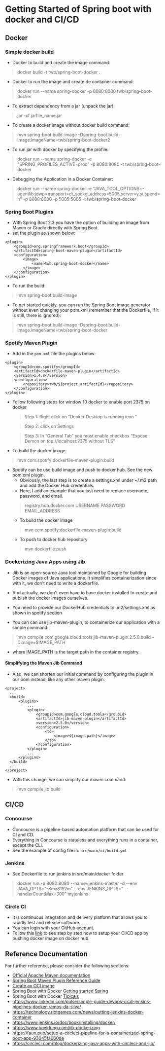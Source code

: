 # Getting Started of Spring boot with docker and CI/CD

## Docker
### Simple docker build
 
* Docker to build and create the image command: 
>docker build -t twb/spring-boot-docker .

* Docker to run the image and create de container command: 
>docker run --name spring-docker -p 8080:8080 twb/spring-boot-docker

* To extract dependency from a jar (unpack the jar): 
>jar -xf jarfile_name.jar

* To create a docker image without docker build command: 
>mvn spring-boot:build-image -Dspring-boot.build-image.imageName=twb/spring-boot-docker2

* To run jar with docker by specifying the profile: 
>docker run --name spring-docker -e "SPRING_PROFILES_ACTIVE=prod" -p 8080:8080 -t twb/spring-boot-docker

* Debugging the Application in a Docker Container:
>docker run --name spring-docker -e "JAVA_TOOL_OPTIONS=-agentlib:jdwp=transport=dt_socket,address=5005,server=y,suspend=n" -p 8080:8080 -p 5005:5005 -t twb/spring-boot-docker

### Spring Boot Plugins
* With Spring Boot 2.3 you have the option of building an image from Maven or Gradle directly with Spring Boot.
* set the plugin as shown below: 
> 
    <plugin>
        <groupId>org.springframework.boot</groupId>
        <artifactId>spring-boot-maven-plugin</artifactId>
        <configuration>
            <image>
                <name>twb.spring-boot-docker</name>
            </image>
        </configuration>
    </plugin>
* To run the build: 
> mvn spring-boot:build-image

* To get started quickly, you can run the Spring Boot image generator without even changing your pom.xml (remember that the Dockerfile, if it is still, there is ignored):
> mvn spring-boot:build-image -Dspring-boot.build-image.imageName=twb/spring-boot-docker
### Spotify Maven Plugin
* Add in the ``pom.xml`` file the plugins below: 
>   
    <plugin>
        <groupId>com.spotify</groupId>
        <artifactId>dockerfile-maven-plugin</artifactId>
        <version>1.4.8</version>
        <configuration>
            <repository>twb/${project.artifactId}</repository>
        </configuration>
    </plugin>
  
  
+ Follow following steps for window 10 docker to enable port 2375 on docker
  > Step 1: Right click on "Dcoker Desktop is running icon "
  
  > Step 2: click on Settings
  
  > Step 3: In “General Tab” you must enable checkbox “Expose Demon on tcp://localhost:2375 without TLS” 
+ To build the docker image  
> mvn com.spotify:dockerfile-maven-plugin:build 

* Spotify can be use build image and push to docker hub. See the new pom.xml plugin. 
    * Obviously, the last step is to create a settings.xml under ~/.m2 path and add the Docker Hub credentials. 
    * Here, I add an example that you just need to replace username, password, and email. 
    > <settings xmlns="http://maven.apache.org/SETTINGS/1.0.0"
                xmlns:xsi="http://www.w3.org/2001/XMLSchema-instance"
                xsi:schemaLocation="http://maven.apache.org/SETTINGS/1.0.0
                                https://maven.apache.org/xsd/settings-1.0.0.xsd">
          <servers>
              <server>
                  <id>registry.hub.docker.com</id>
                  <username>USERNAME</username>
                  <password>PASSWORD</password>
                  <configuration>
                      <email>EMAIL_ADDRESS</email>
                  </configuration>
              </server>
          </servers>
      </settings>
    * To build the docker image  
    > mvn com.spotify:dockerfile-maven-plugin:build 
    * To push to docker hub repository
    > mvn dockerfile:push

### Dockerizing Java Apps using Jib
* Jib is an open-source Java tool maintained by Google for building Docker images of Java applications. It simplifies containerization since with it, we don't need to write a dockerfile.

* And actually, we don't even have to have docker installed to create and publish the docker images ourselves.
* You need to provide our DockerHub credentials to .m2/settings.xml as shown in spotify section
* You can can use jib-maven-plugin, to containerize our application with a simple command:
> mvn compile com.google.cloud.tools:jib-maven-plugin:2.5.0:build -Dimage=$IMAGE_PATH
* where IMAGE_PATH is the target path in the container registry.

#### Simplifying the Maven Jib Command
* Also, we can shorten our initial command by configuring the plugin in our pom instead, like any other maven plugin.
>  
    <project>
      ...
      <build>
          <plugins>
              ...
              <plugin>
                  <groupId>com.google.cloud.tools</groupId>
                  <artifactId>jib-maven-plugin</artifactId>
                  <version>2.5.0</version>
                  <configuration>
                      <to>
                          <image>${image.path}</image>
                      </to>
                  </configuration>
              </plugin>
              ...
          </plugins>
      </build>
      ...
    </project>
* With this change, we can simplify our maven command:
> mvn compile jib:build


## CI/CD
### Concourse
* Concourse is a pipeline-based automation platform that can be used for CI and CD. 
* Everything in Concourse is stateless and everything runs in a container, except the CLI.
* See the example of config file in: ``src/main/ci/build.yml``

### Jenkins
* See Dockerfile to run jenkins in src/main/docker folder
> docker run -p 8080:8080 --name=jenkins-master -d --env JAVA_OPTS="-Xmx8192m" --env JENKINS_OPTS=" --handlerCountMax=300" myjenkins

### Circle CI
* It is continuous integration and delivery platform that allows you to rapidly test and release software.
* You can login with your GitHub account. 
* Follow this [link](https://circleci.com/blog/dockerizing-java-apps-with-circleci-and-jib/) 
to see step by step how to setup your CI/CD app by pushing docker image on docker hub.


## Reference Documentation
For further reference, please consider the following sections:

* [Official Apache Maven documentation](https://maven.apache.org/guides/index.html)
* [Spring Boot Maven Plugin Reference Guide](https://docs.spring.io/spring-boot/docs/2.5.2/maven-plugin/reference/html/)
* [Create an OCI image](https://docs.spring.io/spring-boot/docs/2.5.2/maven-plugin/reference/html/#build-image)
* Spring Boot with Docker [Getting started Spring](https://spring.io/guides/gs/spring-boot-docker/)  
* Spring Boot with Docker [Tipicals](https://spring.io/guides/topicals/spring-boot-docker)  
* https://www.linkedin.com/pulse/simple-guide-devops-cicd-jenkins-pipelines-docker-ramos-da-silva/
* https://technology.riotgames.com/news/putting-jenkins-docker-container
* https://www.jenkins.io/doc/book/installing/docker/
* https://www.baeldung.com/jib-dockerizing
* https://faun.pub/setup-a-circleci-pipeline-for-a-containerized-spring-boot-app-93045fa060de
* https://circleci.com/blog/dockerizing-java-apps-with-circleci-and-jib/
